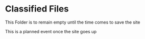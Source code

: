 # Classified Files

This Folder is to remain empty until the time comes to save the site


This is a planned event once the site goes up
